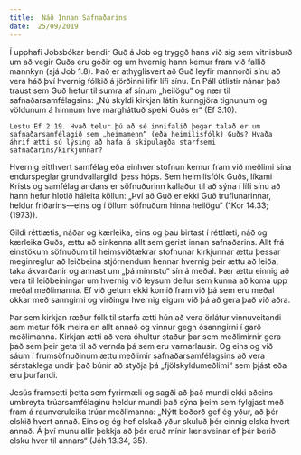 ```yaml
---
title:  Náð Innan Safnaðarins
date:  25/09/2019
---
```


Í upphafi Jobsbókar bendir Guð á Job og tryggð hans við sig sem vitnisburð um að vegir Guðs eru góðir og um hvernig hann kemur fram við fallið mannkyn (sjá Job 1.8). Það er athyglisvert að Guð leyfir mannorði sínu að vera háð því hvernig fólkið á jörðinni lifir lífi sínu. En Páll útlistir nánar það traust sem Guð hefur til sumra af sínum „heilögu“ og nær til safnaðarsamfélagsins: „Nú skyldi kirkjan látin kunngjöra tignunum og völdunum á himnum hve margháttuð speki Guðs er“ (Ef 3.10).

`Lestu Ef 2.19. Hvað telur þú að sé innifalið þegar talað er um safnaðarsamfélagið sem „heimamenn“ (eða heimilisfólk) Guðs? Hvaða áhrif ætti sú lýsing að hafa á skipulagða starfsemi safnaðarins/kirkjunnar?`

Hvernig eitthvert samfélag eða einhver stofnun kemur fram við meðlimi sína endurspeglar grundvallargildi þess hóps. Sem heimilisfólk Guðs, líkami Krists og samfélag andans er söfnuðurinn kallaður til að sýna í lífi sínu að hann hefur hlotið háleita köllun: „Því að Guð er ekki Guð truflunarinnar, heldur friðarins—eins og í öllum söfnuðum hinna heilögu“ (1Kor 14.33; (1973)).

Gildi réttlætis, náðar og kærleika, eins og þau birtast í réttlæti, náð og kærleika Guðs, ættu að einkenna allt sem gerist innan safnaðarins. Allt frá einstökum söfnuðum til heimsvíðtækrar stofnunar kirkjunnar ættu þessar meginreglur að leiðbeina stjórnendum hennar hvernig þeir ættu að leiða, taka ákvarðanir og annast um „þá minnstu“ sín á meðal. Þær ættu einnig að vera til leiðbeiningar um hvernig við leysum deilur sem kunna að koma upp meðal meðlimanna. Ef við getum ekki komið fram við þá sem eru meðal okkar með sanngirni og virðingu hvernig eigum við þá að gera það við aðra.

Þar sem kirkjan ræður fólk til starfa ætti hún að vera örlátur vinnuveitandi sem metur fólk meira en allt annað og vinnur gegn ósanngirni í garð meðlimanna. Kirkjan ætti að vera óhultur staður þar sem meðlimirnir gera það sem þeir geta til að vernda þá sem eru varnarlausir. Og eins og við sáum í frumsöfnuðinum ættu meðlimir safnaðarsamfélagsins að vera sérstaklega undir það búnir að styðja þá „fjölskyldumeðlimi“ sem þjást eða eru þurfandi.

Jesús framsetti þetta sem fyrirmæli og sagði að það mundi ekki aðeins umbreyta trúarsamfélaginu heldur mundi það sýna þeim sem fylgjast með fram á raunveruleika trúar meðlimanna: „Nýtt boðorð gef ég yður, að þér elskið hvert annað. Eins og ég hef elskað yður skuluð þér einnig elska hvert annað. Á því munu allir þekkja að þér eruð mínir lærisveinar ef þér berið elsku hver til annars“ (Jóh 13.34, 35).